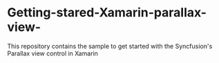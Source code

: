 # Getting-stared-Xamarin-parallax-view-
This repository contains the sample to get started with the Syncfusion's Parallax view control in Xamarin
